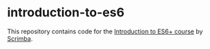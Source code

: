 # introduction-to-es6
This repository contains code for the [Introduction to ES6+ course](https://scrimba.com/p/p4Mrt9/cWV4JUb) by [Scrimba](https://scrimba.com/).

